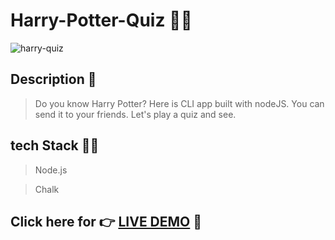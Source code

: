 # Harry-Potter-Quiz 🧙‍♂️

![harry-quiz](https://user-images.githubusercontent.com/56559378/136572319-4957425e-a42f-4d87-8e6e-fbb5c294a3c5.jpg)

## Description 🙂

>Do you know Harry Potter? Here is CLI app built with nodeJS. You can send it to your friends. Let's play a quiz and see.

## tech Stack 🤖🤖

>Node.js

>Chalk

## Click here for 👉 [LIVE DEMO](https://replit.com/@AnjaliChauhan3/mark02-wizard-quiz?embed=true#index.js) 🧹


